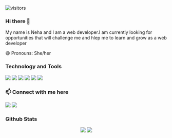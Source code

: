 ![visitors](https://visitor-badge.laobi.icu/badge?page_id=Neha126)

### Hi there 👋
My name is Neha and I am a web developer.I am currently looking for opportunities that will challenge me and hlep me to learn and grow as a web developer


😄 Pronouns: She/her

### Technology and Tools

<img src = "https://img.shields.io/badge/-HTML5-E34F26?style=flat&logo=html5&logoColor=white"> <img src = "https://img.shields.io/badge/-CSS3-1572B6?style=flat&logo=css3&logoColor=white"> <img src="https://img.shields.io/badge/-JavaScript-eed718?style=flat&logo=javascript&logoColor=ffffff"> <img src="http://img.shields.io/badge/-Git-F1502F?style=flat&logo=git&logoColor=FFFFFF"> <img src="http://img.shields.io/badge/-Github-000000?style=flat&logo=github&logoColor=FFFFFF"> <img src="http://img.shields.io/badge/-VS%20Code-007ACC?style=flat&logo=visual%20studio%20code&logoColor=white">

### 📫 Connect with me here
<i>
    <a href="mailto:tneha5161@gmail.com"><img src="https://img.shields.io/badge/-GMAIL-red?style=for-the-badge&logo=portfolio&logoColor=white"></a> 
   <a href="https://www.linkedin.com/in/neha-tomar-682a38202/"><img src="https://img.shields.io/badge/-Linkedin-blue?style=for-the-badge&logo=portfolio&logoColor=white"></a> 
  
  </i>


### Github Stats

<p align="center">
  <img src="https://github-readme-stats.vercel.app/api?username=Neha126&show_icons=true&theme=dark&count_private=true" />
  <img src="https://github-readme-stats.vercel.app/api/top-langs/?username=Neha126&count_private=true&theme=dark&layout=compact">
</p>




<!--
**Neha126/Neha126** is a ✨ _special_ ✨ repository because its `README.md` (this file) appears on your GitHub profile.

- 🔭 I’m currently working on ...
- 🌱 I’m currently learning ...
- 👯 I’m looking to collaborate on ...
- 🤔 I’m looking for help with ...
- 💬 Ask me about ...
- 📫 How to reach me: ...
- 😄 Pronouns: ...
- ⚡ Fun fact: ...
-->

